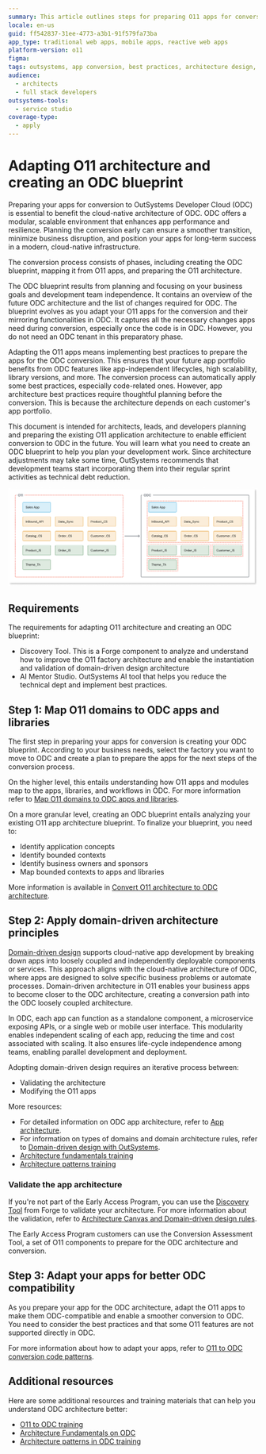 ```yaml
---
summary: This article outlines steps for preparing O11 apps for conversion to OutSystems Developer Cloud (ODC), focusing on adopting best practices in architecture and domain-driven design for a smooth transition.
locale: en-us
guid: ff542837-31ee-4773-a3b1-91f579fa73ba
app_type: traditional web apps, mobile apps, reactive web apps
platform-version: o11
figma:
tags: outsystems, app conversion, best practices, architecture design, domain-driven design
audience:
  - architects
  - full stack developers
outsystems-tools:
  - service studio
coverage-type:
  - apply
---
```


# Adapting O11 architecture and creating an ODC blueprint

Preparing your apps for conversion to OutSystems Developer Cloud (ODC) is essential to benefit the cloud-native architecture of ODC. ODC offers a modular, scalable environment that enhances app performance and resilience. Planning the conversion early can ensure a smoother transition, minimize business disruption, and position your apps for long-term success in a modern, cloud-native infrastructure.

The conversion process consists of phases, including creating the ODC blueprint, mapping it from O11 apps, and preparing the O11 architecture.

The ODC blueprint results from planning and focusing on your business goals and development team independence. It contains an overview of the future ODC architecture and the list of changes required for ODC. The blueprint evolves as you adapt your O11 apps for the conversion and their mirroring functionalities in ODC. It captures all the necessary changes apps need during conversion, especially once the code is in ODC. However, you do not need an ODC tenant in this preparatory phase.

Adapting the O11 apps means implementing best practices to prepare the apps for the ODC conversion. This ensures that your future app portfolio benefits from ODC features like app-independent lifecycles, high scalability, library versions, and more. The conversion process can automatically apply some best practices, especially code-related ones. However, app architecture best practices require thoughtful planning before the conversion. This is because the architecture depends on each customer's app portfolio.

This document is intended for architects, leads, and developers planning and preparing the existing O11 application architecture to enable efficient conversion to ODC in the future. You will learn what you need to create an ODC blueprint to help you plan your development work. Since architecture adjustments may take some time, OutSystems recommends that development teams start incorporating them into their regular sprint activities as technical debt reduction.

![Diagram showing the conversion of O11 app components to ODC, illustrating the mapping of various modules such as Sales App, InBound_API, Data_Sync, Product_CS, Catalog_CS, Order_CS, Customer_CS, Product_IS, Order_IS, Customer_IS, and Theme_Th.](images/odc-blueprint-diag.png "O11 to ODC Conversion Blueprint Diagram")

## Requirements

The requirements for adapting O11 architecture and creating an ODC blueprint:

* Discovery Tool. This is a Forge component to analyze and understand how to improve the O11 factory architecture and enable the instantiation and validation of domain-driven design architecture
* AI Mentor Studio. OutSystems AI tool that helps you reduce the technical dept and implement best practices.

## Step 1: Map O11 domains to ODC apps and libraries

The first step in preparing your apps for conversion is creating your ODC blueprint. According to your business needs, select the factory you want to move to ODC and create a plan to prepare the apps for the next steps of the conversion process.

On the higher level, this entails understanding how O11 apps and modules map to the apps, libraries, and workflows in ODC. For more information refer to [Map O11 domains to ODC apps and libraries](plan-map-incremental.md).

On a more granular level, creating an ODC blueprint entails analyzing your existing O11 app architecture blueprint. To finalize your blueprint, you need to:

* Identify application concepts
* Identify bounded contexts
* Identify business owners and sponsors
* Map bounded contexts to apps and libraries

More information is available in [Convert O11 architecture to ODC architecture](plan-convert-arch-incrementale.md).

## Step 2: Apply domain-driven architecture principles

[Domain-driven design](https://success.outsystems.com/documentation/best_practices/architecture/outsystems_domain_driven_architecture/domain_driven_design/) supports cloud-native app development by breaking down apps into loosely coupled and independently deployable components or services. This approach aligns with the cloud-native architecture of ODC, where apps are designed to solve specific business problems or automate processes. Domain-driven architecture in O11 enables your business apps to become closer to the ODC architecture, creating a conversion path into the ODC loosely coupled architecture.

In ODC, each app can function as a standalone component, a microservice exposing APIs, or a single web or mobile user interface. This modularity enables independent scaling of each app, reducing the time and cost associated with scaling. It also ensures life-cycle independence among teams, enabling parallel development and deployment.

Adopting domain-driven design requires an iterative process between:

* Validating the architecture
* Modifying the O11 apps

More resources:

* For detailed information on ODC app architecture, refer to [App architecture](https://success.outsystems.com/documentation/outsystems_developer_cloud/app_architecture/).
* For information on types of domains and domain architecture rules, refer to [Domain-driven design with OutSystems](https://success.outsystems.com/documentation/best_practices/architecture/outsystems_domain_driven_architecture/domain_driven_design_with_outsystems/).
* [Architecture fundamentals training](https://learn.outsystems.com/training/journeys/architecture-fundamentals-559/apps/odc/1)
* [Architecture patterns training](https://learn.outsystems.com/training/journeys/architecture-patterns-581/odc)

### Validate the app architecture

If you're not part of the Early Access Program, you can use the [Discovery Tool](https://www.outsystems.com/forge/component-overview/409/discovery-o11) from Forge to validate your architecture. For more information about the validation, refer to [Architecture Canvas and Domain-driven design rules](https://success.outsystems.com/documentation/best_practices/architecture/designing_the_architecture_of_your_outsystems_applications/validating_your_application_architecture/).

The Early Access Program customers can use the Conversion Assessment Tool, a set of O11 components to prepare for the ODC architecture and conversion.

## Step 3: Adapt your apps for better ODC compatibility

As you prepare your app for the ODC architecture, adapt the O11 apps to make them ODC-compatible and enable a smoother conversion to ODC. You need to consider the best practices and that some O11 features are not supported directly in ODC.

For more information about how to adapt your apps, refer to [O11 to ODC conversion code patterns](../code-patterns/intro.md).

## Additional resources

Here are some additional resources and training materials that can help you understand ODC architecture better:

* [O11 to ODC training](https://learn.outsystems.com/training/journeys/from-o11-to-odc-569)
* [Architecture Fundamentals on ODC](https://learn.outsystems.com/training/journeys/architecture-fundamentals-559/)
* [Architecture patterns in ODC training](https://learn.outsystems.com/training/journeys/architecture-patterns-581/)
